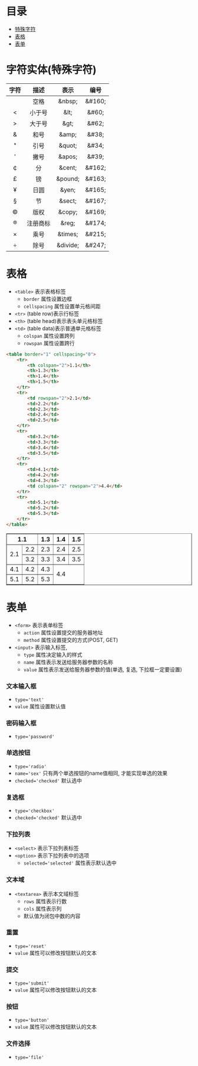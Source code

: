 # 目录
- [特殊字符](#字符实体特殊字符)
- [表格](#表格)
- [表单](#表单)



<!-- = = = = = = = = = = = = = = = = = = = = = = = = = = = = = = = = = = = = = = = = = = = = = = = = = = = = = = = = = = = = -->
<!-- = = = = = = = = = = = = = = = = = = = = = = = = = = = = = = = = = = = = = = = = = = = = = = = = = = = = = = = = = = = = -->



# 字符实体(特殊字符)

字符   | 描述     | 表示      | 编号
:--:   | :------: | :-------: | :--:
&nbsp; | 空格     | \&nbsp;   | \&#160; 
<      | 小于号   | \&lt;     | \&#60; 
\>     | 大于号   | \&gt;     | \&#62; 
&      | 和号     | \&amp;    | \&#38; 
"      | 引号     | \&quot;   | \&#34; 
'      | 撇号     |  \&apos;  | \&#39; 
￠     | 分       | \&cent;   | \&#162; 
£      | 镑       | \&pound;  | \&#163; 
¥      | 日圆     | \&yen;    | \&#165; 
§      | 节       | \&sect;   | \&#167; 
©      | 版权     | \&copy;   | \&#169; 
®      | 注册商标 | \&reg;    | \&#174; 
×      | 乘号     | \&times;  | \&#215; 
÷      | 除号     | \&divide; | \&#247; 



<!-- = = = = = = = = = = = = = = = = = = = = = = = = = = = = = = = = = = = = = = = = = = = = = = = = = = = = = = = = = = = = -->
<!-- = = = = = = = = = = = = = = = = = = = = = = = = = = = = = = = = = = = = = = = = = = = = = = = = = = = = = = = = = = = = -->



# 表格
* `<table>` 表示表格标签
    * `border` 属性设置边框
    * `cellspacing` 属性设置单元格间距
* `<tr>` (table row)表示行标签
* `<th>` (table head)表示表头单元格标签
* `<td>` (table data)表示普通单元格标签
    * `colspan` 属性设置跨列
    * `rowspan` 属性设置跨行
```html
<table border="1" cellspacing="0">
    <tr>
        <th colspan="2">1.1</th>
        <th>1.3</th>
        <th>1.4</th>
        <th>1.5</th>
    </tr>
    <tr>
        <td rowspan="2">2.1</td>
        <td>2.2</td>
        <td>2.3</td>
        <td>2.4</td>
        <td>2.5</td>
    </tr>
    <tr>
        <td>3.2</td>
        <td>3.3</td>
        <td>3.4</td>
        <td>3.5</td>
    </tr>
    <tr>
        <td>4.1</td>
        <td>4.2</td>
        <td>4.3</td>
        <td colspan="2" rowspan="2">4.4</td>
    </tr>
    <tr>
        <td>5.1</td>
        <td>5.2</td>
        <td>5.3</td>
    </tr>
</table>
```
<table border="1" cellspacing="0">
    <tr>
        <th colspan="2">1.1</th>
        <th>1.3</th>
        <th>1.4</th>
        <th>1.5</th>
    </tr>
    <tr>
        <td rowspan="2">2.1</td>
        <td>2.2</td>
        <td>2.3</td>
        <td>2.4</td>
        <td>2.5</td>
    </tr>
    <tr>
        <td>3.2</td>
        <td>3.3</td>
        <td>3.4</td>
        <td>3.5</td>
    </tr>
    <tr>
        <td>4.1</td>
        <td>4.2</td>
        <td>4.3</td>
        <td colspan="2" rowspan="2">4.4</td>
    </tr>
    <tr>
        <td>5.1</td>
        <td>5.2</td>
        <td>5.3</td>
    </tr>
</table>



<!-- = = = = = = = = = = = = = = = = = = = = = = = = = = = = = = = = = = = = = = = = = = = = = = = = = = = = = = = = = = = = -->
<!-- = = = = = = = = = = = = = = = = = = = = = = = = = = = = = = = = = = = = = = = = = = = = = = = = = = = = = = = = = = = = -->



# 表单
* `<form>` 表示表单标签
    * `action` 属性设置提交的服务器地址
    * `method` 属性设置提交的方式(POST, GET)
* `<input>` 表示输入标签,
    * `type` 属性决定输入的样式
    * `name` 属性表示发送给服务器参数的名称
    * `value` 属性表示发送给服务器参数的值(单选, 复选, 下拉框一定要设置)

### 文本输入框
* `type='text'`
* `value` 属性设置默认值

### 密码输入框
* `type='password'`

### 单选按钮
* `type='radio'`
* `name='sex'` 只有两个单选按钮的name值相同, 才能实现单选的效果
* `checked='checked'` 默认选中

### 复选框
* `type='checkbox'`
* `checked='checked'` 默认选中

### 下拉列表
* `<select>` 表示下拉列表标签
* `<option>` 表示下拉列表中的选项
    * `selected='selected'` 属性表示默认选中

### 文本域
* `<textarea>` 表示本文域标签
    * `rows` 属性表示行数
    * `cols` 属性表示列
    * 默认值为闭包中数的内容

### 重置
* `type='reset'`
* `value` 属性可以修改按钮默认的文本

### 提交
* `type='submit'`
* `value` 属性可以修改按钮默认的文本

### 按钮
* `type='button'`
* `value` 属性可以修改按钮默认的文本

### 文件选择
* `type='file'`
